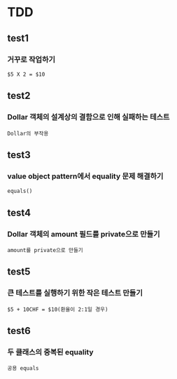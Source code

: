 # TDD

## test1
### 거꾸로 작업하기
```
$5 X 2 = $10
```

## test2
### Dollar 객체의 설계상의 결함으로 인해 실패하는 테스트
```
Dollar의 부작용
```

## test3
### value object pattern에서 equality 문제 해결하기
```
equals()
```

## test4
### Dollar 객체의 amount 필드를 private으로 만들기
```
amount를 private으로 만들기
```

## test5
### 큰 테스트를 실행하기 위한 작은 테스트 만들기
```
$5 + 10CHF = $10(환율이 2:1일 경우)
```

## test6
### 두 클래스의 중복된 equality
```
공용 equals
```
